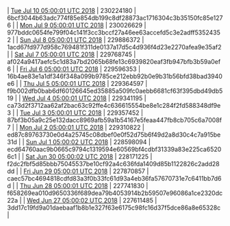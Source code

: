 | [Tue Jul 10 05:00:01 UTC 2018](https://transfer.sh/EG9Qb/dashninja-dbdump-20180710070001.tar.bz2) | 230224180 | 6bcf3044b63adc774f85e854db199c8df28873ac1716304c3b35150fc85e1276 | 
| [Mon Jul  9 05:00:01 UTC 2018](https://transfer.sh/130EfB/dashninja-dbdump-20180709070001.tar.bz2) | 230026629 | 977bddc0654fe799f04c141f3cc3bccf27a46ee63accefd5c3e2adff53524352 | 
| [Sun Jul  8 05:00:01 UTC 2018](https://transfer.sh/4xiVW/dashninja-dbdump-20180708070001.tar.bz2) | 229886372 | 1acd67fd977d958c769481f311de0137a17d5c4d936f4d23e2270afea9e35af2 | 
| [Sat Jul  7 05:00:01 UTC 2018](https://transfer.sh/SJYBJ/dashninja-dbdump-20180707070001.tar.bz2) | 229768745 | af024a9417aefc5c1d83a7bd2065b68fe13c6939820eaf3fb947bfb3b59a0ef6 | 
| [Fri Jul  6 05:00:01 UTC 2018](https://transfer.sh/IsL1d/dashninja-dbdump-20180706070001.tar.bz2) | 229596353 | 16b4ae83e1a1df346f348a099b9785ce212ebb92b0e9b31b56bfd38bad3940e6 | 
| [Thu Jul  5 05:00:01 UTC 2018](https://transfer.sh/SRulE/dashninja-dbdump-20180705070001.tar.bz2) | 229364597 | f9b002dfb0bab6df60126645ed35885a509fc0aebb6681cf63f395dbd49db519 | 
| [Wed Jul  4 05:00:01 UTC 2018](https://transfer.sh/J3zWn/dashninja-dbdump-20180704070001.tar.bz2) | 229341195 | ca73d2f3712aa62af2bac63c92ffe4c636615554be8e1c284f2fd588348df9e3 | 
| [Tue Jul  3 05:00:01 UTC 2018](https://transfer.sh/5abla/dashninja-dbdump-20180703070001.tar.bz2) | 229357452 | 87bf3b05a9c25e132dacc8969afb59a1b54167e5feaa447fb8cb705c6a7008f7 | 
| [Mon Jul  2 05:00:01 UTC 2018](https://transfer.sh/EDoEO/dashninja-dbdump-20180702070001.tar.bz2) | 229310822 | ed87c89763730e0d4a25745c08dbef0e0f52d75b6f49d2a8d30c4c7a915be31d | 
| [Sun Jul  1 05:00:02 UTC 2018](https://transfer.sh/13YlP8/dashninja-dbdump-20180701070002.tar.bz2) | 228598094 | ecd64760aac9b0665c9794c1319594e60569bf4cdbf31339a83e225ca65206c1 | 
| [Sat Jun 30 05:00:02 UTC 2018](https://transfer.sh/k0UxO/dashninja-dbdump-20180630070002.tar.bz2) | 228171225 | f2dc2fbf5d85bbb75045537be10cf92a4c636fda1409d85b1122826c2add28dd | 
| [Fri Jun 29 05:00:01 UTC 2018](https://transfer.sh/jrnVo/dashninja-dbdump-20180629070001.tar.bz2) | 227870857 | caec57bc4694818cdfd83a3f0b33fc61d93a4eb36fa57670731e7c6411bb7d6d | 
| [Thu Jun 28 05:00:01 UTC 2018](https://transfer.sh/1464bn/dashninja-dbdump-20180628070001.tar.bz2) | 227741830 | f658269ea010d9650336f689dea79b4053914b2b59507e96086a1ce2320dc22a | 
| [Wed Jun 27 05:00:02 UTC 2018](https://transfer.sh/D3mWx/dashninja-dbdump-20180627070002.tar.bz2) | 227611485 | 3dd17c19fd9a01daebaaf1b8b1e327f63e6175c98fc16d37f5dce86a8e65328c | 
